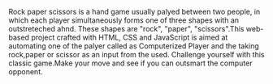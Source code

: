 Rock paper scissors is a hand game usually palyed between two people, in which each player simultaneously forms one of three shapes with an outstreteched ahnd. These  shapes are "rock", "paper", "scissors".This web-based project crafted with HTML, CSS and JavaScript is aimed at automating one of the palyer called as Computerized Player and the taking rock,paper or scissor as an input from the used. Challenge yourself with this classic game.Make your move and see if you can outsmart the computer opponent.
